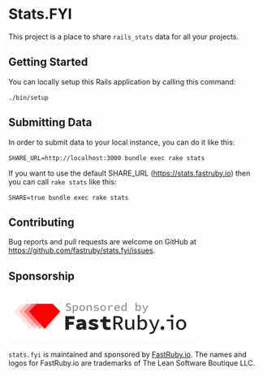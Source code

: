 # Stats.FYI

This project is a place to share `rails_stats` data for all your projects.

## Getting Started

You can locally setup this Rails application by calling this command:

```
./bin/setup
```

## Submitting Data

In order to submit data to your local instance, you can do it like this:

```
SHARE_URL=http://localhost:3000 bundle exec rake stats
```

If you want to use the default SHARE_URL (https://stats.fastruby.io) then you
can call `rake stats` like this: 

```
SHARE=true bundle exec rake stats
```

## Contributing

Bug reports and pull requests are welcome on GitHub at 
https://github.com/fastruby/stats.fyi/issues.

## Sponsorship

![FastRuby.io | Rails Upgrade Services](https://github.com/fastruby/stats.fyi/raw/master/fastruby-logo.png)

`stats.fyi` is maintained and sponsored by [FastRuby.io](https://fastruby.io). 
The names and logos for FastRuby.io are trademarks of The Lean Software Boutique 
LLC.
